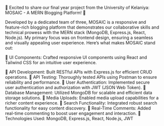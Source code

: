  

🚀 Excited to share our final year project from the University of Kelaniya: MOSAIC - A MERN Blogging Platform! 🌟

Developed by a dedicated team of three, MOSAIC is a responsive and feature-rich blogging platform that demonstrates our collaborative skills and technical prowess with the MERN stack (MongoDB, Express.js, React, Node.js). My primary focus was on frontend design, ensuring a seamless and visually appealing user experience. Here’s what makes MOSAIC stand out:

🔸 UI Components: Crafted responsive UI components using React and Tailwind CSS for an intuitive user experience.

🔸 API Development: Built RESTful APIs with Express.js for efficient CRUD operations.
🔸 API Testing: Thoroughly tested APIs using Postman to ensure reliability and performance.
🔸 User Authentication: Implemented secure user authentication and authorization with JWT (JSON Web Token).
🔸 Database Management: Utilized MongoDB for scalable and efficient data storage solutions.
🔸 Media Uploads: Enabled media upload capabilities for a richer content experience.
🔸 Search Functionality: Integrated robust search functionality for easy content discovery.
🔸 Real-Time Comments: Added real-time commenting to boost user engagement and interaction.
🔸 Technologies Used: MongoDB, Express.js, React, Node.js, JWT
